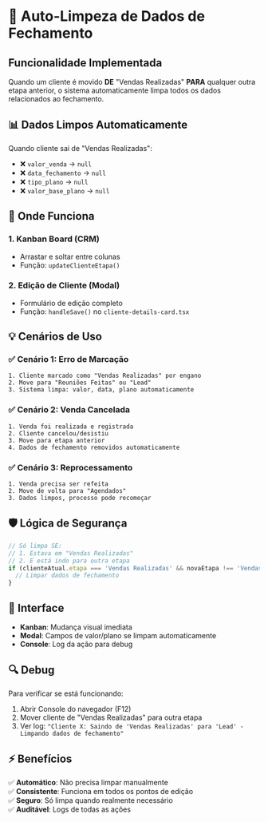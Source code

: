 # 🧹 Auto-Limpeza de Dados de Fechamento

## Funcionalidade Implementada

Quando um cliente é movido **DE** "Vendas Realizadas" **PARA** qualquer outra etapa anterior, o sistema automaticamente limpa todos os dados relacionados ao fechamento.

## 📊 Dados Limpos Automaticamente

Quando cliente sai de "Vendas Realizadas":
- ❌ `valor_venda` → `null`
- ❌ `data_fechamento` → `null` 
- ❌ `tipo_plano` → `null`
- ❌ `valor_base_plano` → `null`

## 🔄 Onde Funciona

### 1. **Kanban Board (CRM)**
- Arrastar e soltar entre colunas
- Função: `updateClienteEtapa()`

### 2. **Edição de Cliente (Modal)**
- Formulário de edição completo
- Função: `handleSave()` no `cliente-details-card.tsx`

## 💡 Cenários de Uso

### ✅ **Cenário 1: Erro de Marcação**
```
1. Cliente marcado como "Vendas Realizadas" por engano
2. Move para "Reuniões Feitas" ou "Lead"
3. Sistema limpa: valor, data, plano automaticamente
```

### ✅ **Cenário 2: Venda Cancelada**
```
1. Venda foi realizada e registrada
2. Cliente cancelou/desistiu
3. Move para etapa anterior
4. Dados de fechamento removidos automaticamente
```

### ✅ **Cenário 3: Reprocessamento**
```
1. Venda precisa ser refeita
2. Move de volta para "Agendados" 
3. Dados limpos, processo pode recomeçar
```

## 🛡️ Lógica de Segurança

```typescript
// Só limpa SE:
// 1. Estava em "Vendas Realizadas" 
// 2. E está indo para outra etapa
if (clienteAtual.etapa === 'Vendas Realizadas' && novaEtapa !== 'Vendas Realizadas') {
  // Limpar dados de fechamento
}
```

## 📱 Interface

- **Kanban**: Mudança visual imediata
- **Modal**: Campos de valor/plano se limpam automaticamente
- **Console**: Log da ação para debug

## 🔍 Debug

Para verificar se está funcionando:
1. Abrir Console do navegador (F12)
2. Mover cliente de "Vendas Realizadas" para outra etapa
3. Ver log: `"Cliente X: Saindo de 'Vendas Realizadas' para 'Lead' - Limpando dados de fechamento"`

## ⚡ Benefícios

✅ **Automático**: Não precisa limpar manualmente  
✅ **Consistente**: Funciona em todos os pontos de edição  
✅ **Seguro**: Só limpa quando realmente necessário  
✅ **Auditável**: Logs de todas as ações 